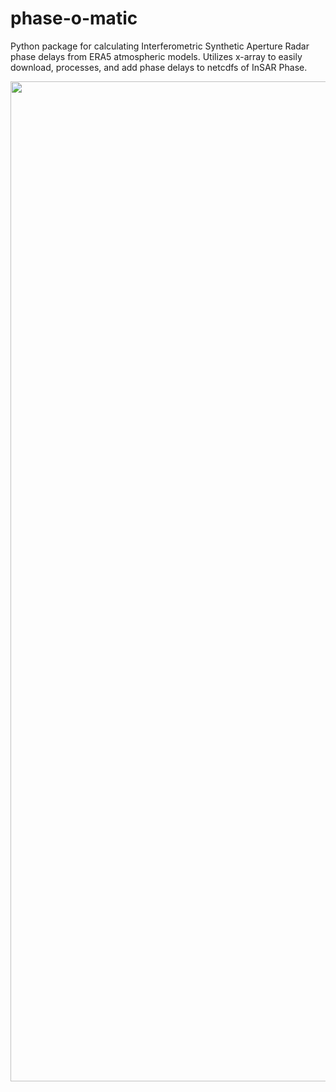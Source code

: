 # phase-o-matic
Python package for calculating Interferometric Synthetic Aperture Radar phase delays from ERA5 atmospheric models. Utilizes x-array to easily download, processes, and add phase delays to netcdfs of InSAR Phase.

<img src="[https://github.com/SnowEx/phase_o_matic/blob/main/images/pyaps_phaseo_compare.png](https://github.com/ZachKeskinen/phase-o-matic/blob/main/images/pyaps_phaseo_compare.png)" width="1600">
